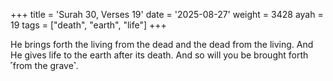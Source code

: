 +++
title = 'Surah 30, Verses 19'
date = '2025-08-27'
weight = 3428
ayah = 19
tags = ["death", "earth", "life"]
+++

He brings forth the living from the dead and the dead from the living. And He gives life to the earth after its death. And so will you be brought forth ˹from the grave˺.